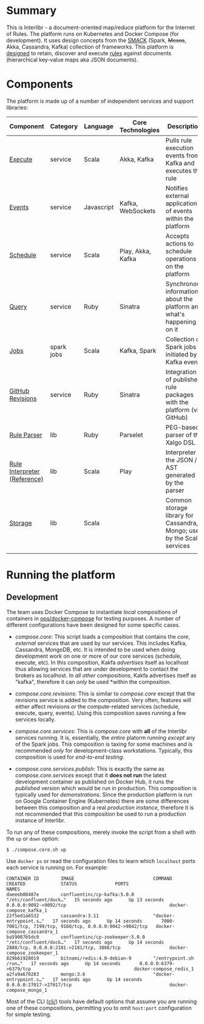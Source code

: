 # Summary

This is Interlibr - a document-oriented map/reduce platform for the
Internet of Rules. The platform runs on Kubernetes and Docker Compose
(for development). It uses design concepts from the
[SMACK](https://mesosphere.com/blog/smack-stack-new-lamp-stack/)
(Spark, ~~Mesos~~, Akka, Cassandra, Kafka) collection of
frameworks. This platform is [designed](./docs/arch-2.0.md) to retain,
discover and execute [rules](./docs/xalgo.md) against documents
(hierarchical key-value maps aka JSON documents).

# Components

The platform is made up of a number of independent services and
support libraries:

| Component                                                                          | Category   | Language   | Core Technologies | Description                                                             |
|------------------------------------------------------------------------------------|------------|------------|-------------------|-------------------------------------------------------------------------|
| [Execute](https://github.com/Xalgorithms/service-il-execute)                       | service    | Scala      | Akka, Kafka       | Pulls rule execution events from Kafka and executes the rule            |
| [Events](https://github.com/Xalgorithms/service-il-events)                         | service    | Javascript | Kafka, WebSockets | Notifies external applications of events within the platform            |
| [Schedule](https://github.com/Xalgorithms/service-il-schedule)                     | service    | Scala      | Play, Akka, Kafka | Accepts actions to schedule operations on the platform                  |
| [Query](https://github.com/Xalgorithms/service-il-query)                           | service    | Ruby       | Sinatra           | Synchronous information about the platform and what's happening on it   |
| [Jobs](https://github.com/Xalgorithms/service-il-jobs)                             | spark jobs | Scala      | Kafka, Spark      | Collection of Spark jobs initiated by Kafka events                      |
| [GitHub Revisions](https://github.com/Xalgorithms/service-il-revisions-github)     | service    | Ruby       | Sinatra           | Integration of published rule packages with the platform (via GitHub)   |
| [Rule Parser](https://github.com/Xalgorithms/lib-rules-parse-ruby)                 | lib        | Ruby       | Parselet          | PEG-based parser of the Xalgo DSL                                       |
| [Rule Interpreter (Reference)](https://github.com/Xalgorithms/lib-rules-int-scala) | lib        | Scala      | Play              | Interpreter of the JSON / AST generated by the parser                   |
| [Storage](https://github.com/Xalgorithms/lib-storage)                              | lib        | Scala      |                   | Common storage library for Cassandra, Mongo; used by the Scala services |
|                                                                                    |            |            |                   |                                                                         |

# Running the platform

## Development

The team uses Docker Compose to instantiate *local* compositions of containers
in [ops/docker-compose](./ops/docker-compose) for testing purposes. A number of
different configurations have been designed for some specific cases.

* *compose.core*: This script loads a composition that contains the *core*,
  *external* services that are used by our services. This includes Kafka,
  Cassandra, MongoDB, etc. It is intended to be used when doing development work
  on one or more of our core services (schedule, execute, etc). In this
  composition, Kakfa *advertises* itself as localhost thus allowing services
  that are under development to contact the brokers as localhost. In *all other
  compositions*, Kakfa advertises itself as "kafka", therefore it can *only* be
  used *within the composition.

* *compose.core.revisions*: This is similar to *compose.core* except that the
  revisions service is added to the composition. Very often, features will
  either affect revisions *or* the compute-related services (schedule, execute,
  query, events). Using this composition saves running a few services locally.

* *compose.core.services*: This is *compose.core* with **all** of the Interlibr
  services running. It is, essentially, the *entire* platorm running *except*
  any of the Spark jobs. This composition is taxing for some machines and is
  recommended *only* for development-class workstations. Typically, this
  composition is used for *end-to-end testing*.

* *compose.core.services.publish*: This is exactly the same as
  *compose.core.services* except that it **does not run** the latest development
  container as published on Docker Hub, it runs the *published* version which
  would be run in production. This composition is typically used for
  *demonstrations*. Since the production platform is run on Google Container
  Engine (Kubernetes) there are some differences between this composition and a
  real *production instance*, therefore it is not recommended that this
  composition be used to run a production instance of Interlibr.

To run any of these compositions, merely invoke the script from a shell with the
`up` or `down` option:

```
$ ./compose.core.sh up
```

Use `docker ps` or read the configuration files to learn which `localhost` ports
each service is running on. For example:

```
CONTAINER ID        IMAGE                             COMMAND                  CREATED             STATUS              PORTS                                                       NAMES
daeeeb08487e        confluentinc/cp-kafka:5.0.0       "/etc/confluent/dock…"   15 seconds ago      Up 13 seconds       0.0.0.0:9092->9092/tcp                                      docker-compose_kafka_1
22f5ed1a6532        cassandra:3.11                    "docker-entrypoint.s…"   17 seconds ago      Up 14 seconds       7000-7001/tcp, 7199/tcp, 9160/tcp, 0.0.0.0:9042->9042/tcp   docker-compose_cassandra_1
ba59087b5dc0        confluentinc/cp-zookeeper:5.0.0   "/etc/confluent/dock…"   17 seconds ago      Up 14 seconds       2888/tcp, 0.0.0.0:2181->2181/tcp, 3888/tcp                  docker-compose_zookeeper_1
829b61928019        bitnami/redis:4.0-debian-9        "/entrypoint.sh /run…"   17 seconds ago      Up 14 seconds       0.0.0.0:6379->6379/tcp                                      docker-compose_redis_1
a2fa9a670283        mongo:3.6                         "docker-entrypoint.s…"   17 seconds ago      Up 14 seconds       0.0.0.0:27017->27017/tcp                                    docker-compose_mongo_1
```

Most of the CLI ([cli/](./cli)) tools have default options that assume you are
running one of these compositions, permitting you to omit `host:port`
configuration for simple testing.
